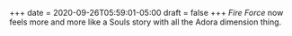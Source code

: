 +++
date = 2020-09-26T05:59:01-05:00
draft = false
+++
_Fire Force_ now feels more and more like a Souls story with all the Adora dimension thing.